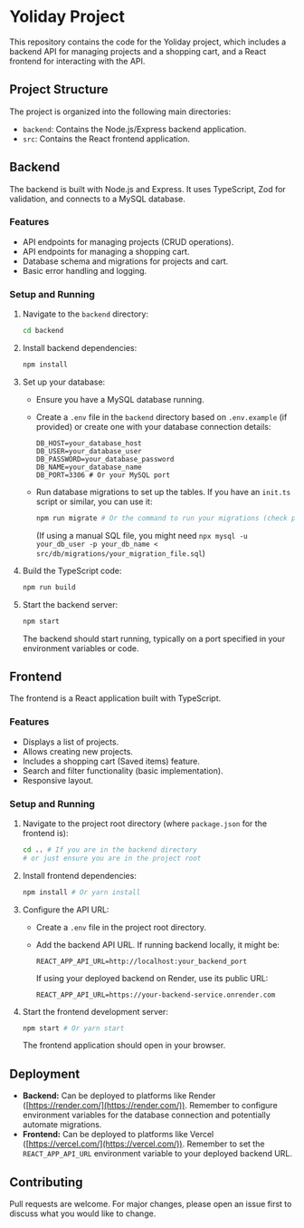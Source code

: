 # Yoliday Project

This repository contains the code for the Yoliday project, which includes a backend API for managing projects and a shopping cart, and a React frontend for interacting with the API.

## Project Structure

The project is organized into the following main directories:

-   `backend`: Contains the Node.js/Express backend application.
-   `src`: Contains the React frontend application.

## Backend

The backend is built with Node.js and Express. It uses TypeScript, Zod for validation, and connects to a MySQL database.

### Features

-   API endpoints for managing projects (CRUD operations).
-   API endpoints for managing a shopping cart.
-   Database schema and migrations for projects and cart.
-   Basic error handling and logging.

### Setup and Running

1.  Navigate to the `backend` directory:

    ```bash
    cd backend
    ```

2.  Install backend dependencies:

    ```bash
    npm install
    ```

3.  Set up your database:
    *   Ensure you have a MySQL database running.
    *   Create a `.env` file in the `backend` directory based on `.env.example` (if provided) or create one with your database connection details:

        ```env
        DB_HOST=your_database_host
        DB_USER=your_database_user
        DB_PASSWORD=your_database_password
        DB_NAME=your_database_name
        DB_PORT=3306 # Or your MySQL port
        ```
    *   Run database migrations to set up the tables. If you have an `init.ts` script or similar, you can use it:

        ```bash
        npm run migrate # Or the command to run your migrations (check package.json)
        ```
        (If using a manual SQL file, you might need `npx mysql -u your_db_user -p your_db_name < src/db/migrations/your_migration_file.sql`)

4.  Build the TypeScript code:

    ```bash
    npm run build
    ```

5.  Start the backend server:

    ```bash
    npm start
    ```

    The backend should start running, typically on a port specified in your environment variables or code.

## Frontend

The frontend is a React application built with TypeScript.

### Features

-   Displays a list of projects.
-   Allows creating new projects.
-   Includes a shopping cart (Saved items) feature.
-   Search and filter functionality (basic implementation).
-   Responsive layout.

### Setup and Running

1.  Navigate to the project root directory (where `package.json` for the frontend is):

    ```bash
    cd .. # If you are in the backend directory
    # or just ensure you are in the project root
    ```

2.  Install frontend dependencies:

    ```bash
    npm install # Or yarn install
    ```

3.  Configure the API URL:
    *   Create a `.env` file in the project root directory.
    *   Add the backend API URL. If running backend locally, it might be:

        ```env
        REACT_APP_API_URL=http://localhost:your_backend_port
        ```
        If using your deployed backend on Render, use its public URL:

        ```env
        REACT_APP_API_URL=https://your-backend-service.onrender.com
        ```

4.  Start the frontend development server:

    ```bash
    npm start # Or yarn start
    ```

    The frontend application should open in your browser.

## Deployment

-   **Backend:** Can be deployed to platforms like Render ([https://render.com/](https://render.com/)). Remember to configure environment variables for the database connection and potentially automate migrations.
-   **Frontend:** Can be deployed to platforms like Vercel ([https://vercel.com/](https://vercel.com/)). Remember to set the `REACT_APP_API_URL` environment variable to your deployed backend URL.

## Contributing

Pull requests are welcome. For major changes, please open an issue first to discuss what you would like to change. 